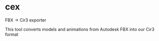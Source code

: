 # cex
FBX -> Cir3 exporter

This tool converts models and animations from Autodesk FBX into our Cir3 format
